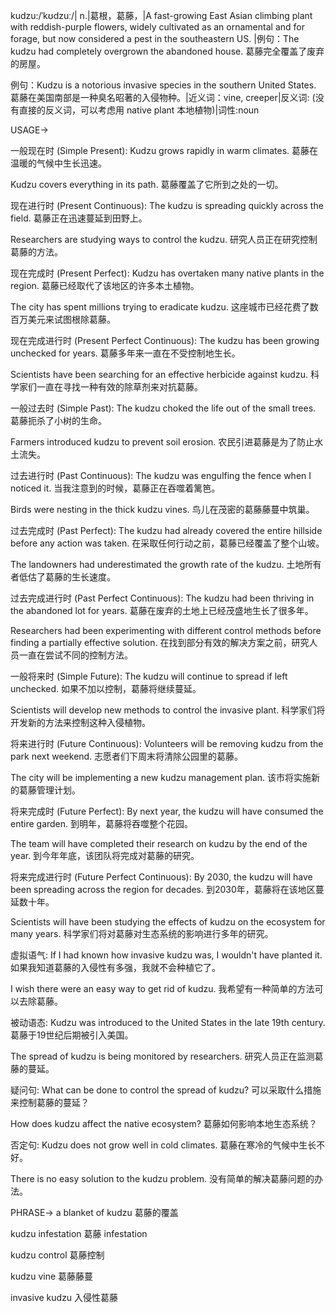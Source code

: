 kudzu:/ˈkʊdzuː/| n.|葛根，葛藤，|A fast-growing East Asian climbing plant with reddish-purple flowers, widely cultivated as an ornamental and for forage, but now considered a pest in the southeastern US. |例句：The kudzu had completely overgrown the abandoned house.  葛藤完全覆盖了废弃的房屋。

例句：Kudzu is a notorious invasive species in the southern United States.  葛藤在美国南部是一种臭名昭著的入侵物种。|近义词：vine, creeper|反义词: (没有直接的反义词，可以考虑用 native plant 本地植物)|词性:noun


USAGE->

一般现在时 (Simple Present):
Kudzu grows rapidly in warm climates.  葛藤在温暖的气候中生长迅速。

Kudzu covers everything in its path.  葛藤覆盖了它所到之处的一切。


现在进行时 (Present Continuous):
The kudzu is spreading quickly across the field. 葛藤正在迅速蔓延到田野上。

Researchers are studying ways to control the kudzu. 研究人员正在研究控制葛藤的方法。


现在完成时 (Present Perfect):
Kudzu has overtaken many native plants in the region.  葛藤已经取代了该地区的许多本土植物。

The city has spent millions trying to eradicate kudzu.  这座城市已经花费了数百万美元来试图根除葛藤。


现在完成进行时 (Present Perfect Continuous):
The kudzu has been growing unchecked for years.  葛藤多年来一直在不受控制地生长。

Scientists have been searching for an effective herbicide against kudzu.  科学家们一直在寻找一种有效的除草剂来对抗葛藤。


一般过去时 (Simple Past):
The kudzu choked the life out of the small trees.  葛藤扼杀了小树的生命。

Farmers introduced kudzu to prevent soil erosion.  农民引进葛藤是为了防止水土流失。


过去进行时 (Past Continuous):
The kudzu was engulfing the fence when I noticed it.  当我注意到的时候，葛藤正在吞噬着篱笆。

Birds were nesting in the thick kudzu vines.  鸟儿在茂密的葛藤藤蔓中筑巢。


过去完成时 (Past Perfect):
The kudzu had already covered the entire hillside before any action was taken. 在采取任何行动之前，葛藤已经覆盖了整个山坡。

The landowners had underestimated the growth rate of the kudzu. 土地所有者低估了葛藤的生长速度。


过去完成进行时 (Past Perfect Continuous):
The kudzu had been thriving in the abandoned lot for years.  葛藤在废弃的土地上已经茂盛地生长了很多年。

Researchers had been experimenting with different control methods before finding a partially effective solution.  在找到部分有效的解决方案之前，研究人员一直在尝试不同的控制方法。


一般将来时 (Simple Future):
The kudzu will continue to spread if left unchecked.  如果不加以控制，葛藤将继续蔓延。

Scientists will develop new methods to control the invasive plant.  科学家们将开发新的方法来控制这种入侵植物。


将来进行时 (Future Continuous):
Volunteers will be removing kudzu from the park next weekend.  志愿者们下周末将清除公园里的葛藤。

The city will be implementing a new kudzu management plan.  该市将实施新的葛藤管理计划。


将来完成时 (Future Perfect):
By next year, the kudzu will have consumed the entire garden.  到明年，葛藤将吞噬整个花园。

The team will have completed their research on kudzu by the end of the year.  到今年年底，该团队将完成对葛藤的研究。


将来完成进行时 (Future Perfect Continuous):
By 2030, the kudzu will have been spreading across the region for decades. 到2030年，葛藤将在该地区蔓延数十年。

Scientists will have been studying the effects of kudzu on the ecosystem for many years.  科学家们将对葛藤对生态系统的影响进行多年的研究。


虚拟语气:
If I had known how invasive kudzu was, I wouldn't have planted it. 如果我知道葛藤的入侵性有多强，我就不会种植它了。

I wish there were an easy way to get rid of kudzu. 我希望有一种简单的方法可以去除葛藤。


被动语态:
Kudzu was introduced to the United States in the late 19th century.  葛藤于19世纪后期被引入美国。

The spread of kudzu is being monitored by researchers.  研究人员正在监测葛藤的蔓延。


疑问句:
What can be done to control the spread of kudzu?  可以采取什么措施来控制葛藤的蔓延？

How does kudzu affect the native ecosystem?  葛藤如何影响本地生态系统？


否定句:
Kudzu does not grow well in cold climates.  葛藤在寒冷的气候中生长不好。

There is no easy solution to the kudzu problem.  没有简单的解决葛藤问题的办法。


PHRASE->
a blanket of kudzu 葛藤的覆盖

kudzu infestation 葛藤 infestation

kudzu control 葛藤控制

kudzu vine 葛藤藤蔓

invasive kudzu 入侵性葛藤
